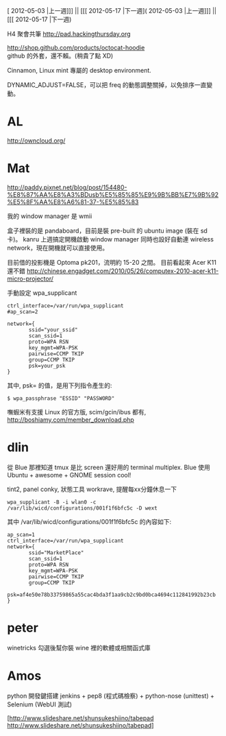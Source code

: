 [ 2012-05-03 |上一週]]] || [[[ 2012-05-17 |下一週]( 2012-05-03 |上一週]]] || [[[ 2012-05-17 |下一週)



H4 聚會共筆 <http://pad.hackingthursday.org>   


<http://shop.github.com/products/octocat-hoodie>  
github 的外套，還不賴。(稍貴了點 XD)

Cinnamon, Linux mint 專屬的 desktop environment.

DYNAMIC_ADJUST=FALSE，可以把 freq 的動態調整關掉，以免排序一直變動。

# AL

<http://owncloud.org/>  

# Mat

<http://paddy.pixnet.net/blog/post/154480-%E8%87%AA%E8%A3%BDusb%E5%85%85%E9%9B%BB%E7%9B%92%E5%8F%AA%E8%A6%81-37-%E5%85%83>  

我的 window manager 是 wmii

盒子裡裝的是 pandaboard，目前是裝 pre-built 的 ubuntu image (裝在 sd 卡)。
kanru 上週搞定開機啟動 window manager
同時也設好自動連 wireless network，現在開機就可以直接使用。

目前借的投影機是 Optoma pk201，流明約 15-20 之間。
目前看起來 Acer K11 還不錯
<http://chinese.engadget.com/2010/05/26/computex-2010-acer-k11-micro-projector/>  

手動設定 wpa_supplicant

    ctrl_interface=/var/run/wpa_supplicant
    #ap_scan=2
    
    network={
           ssid="your_ssid"
           scan_ssid=1
           proto=WPA RSN
           key_mgmt=WPA-PSK
           pairwise=CCMP TKIP
           group=CCMP TKIP
           psk=your_psk
    }


其中, psk= 的值，是用下列指令產生的:


    $ wpa_passphrase "ESSID" "PASSWORD"


嘸蝦米有支援 Linux 的官方版, scim/gcin/ibus 都有, <http://boshiamy.com/member_download.php>  


# dlin

從 Blue 那裡知道 tmux 是比 screen  還好用的 terminal multiplex.
Blue 使用 Ubuntu + awesome + GNOME session cool!

tint2, panel
conky, 狀態工具
workrave, 提醒每xx分鐘休息一下


    wpa_supplicant -B -i wlan0 -c /var/lib/wicd/configurations/001f1f6bfc5c -D wext


其中 /var/lib/wicd/configurations/001f1f6bfc5c 的內容如下:

    ap_scan=1
    ctrl_interface=/var/run/wpa_supplicant
    network={
           ssid="MarketPlace"
           scan_ssid=1
           proto=WPA RSN
           key_mgmt=WPA-PSK
           pairwise=CCMP TKIP
           group=CCMP TKIP
           psk=af4e50e78b33759865a55cac4bda3f1aa9cb2c9bd0bca4694c112841992b23cb
    }


# peter

winetricks 勾選後幫你裝 wine 裡的軟體或相關函式庫

# Amos

python 開發鍵搭建
jenkins + pep8 (程式碼檢察) + python-nose (unittest) + Selenium (WebUI 測試)

[<http://www.slideshare.net/shunsukeshiino/tabepad>   http://www.slideshare.net/shunsukeshiino/tabepad]